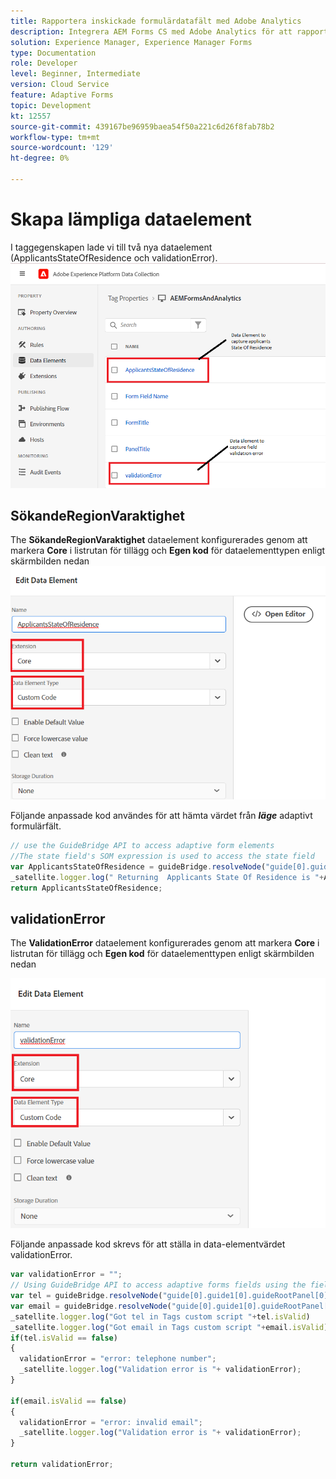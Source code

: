 ```yaml
---
title: Rapportera inskickade formulärdatafält med Adobe Analytics
description: Integrera AEM Forms CS med Adobe Analytics för att rapportera formulärdatafält
solution: Experience Manager, Experience Manager Forms
type: Documentation
role: Developer
level: Beginner, Intermediate
version: Cloud Service
feature: Adaptive Forms
topic: Development
kt: 12557
source-git-commit: 439167be96959baea54f50a221c6d26f8fab78b2
workflow-type: tm+mt
source-wordcount: '129'
ht-degree: 0%

---
```


# Skapa lämpliga dataelement

I taggegenskapen lade vi till två nya dataelement (ApplicantsStateOfResidence och validationError).
![adaptiv form](assets/data_elements.png)

## SökandeRegionVaraktighet

The **SökandeRegionVaraktighet** dataelement konfigurerades genom att markera **Core** i listrutan för tillägg och **Egen kod** för dataelementtypen enligt skärmbilden nedan
![sökande-stat-bosättning](assets/applicantstateofresidence.png)

Följande anpassade kod användes för att hämta värdet från **_läge_** adaptivt formulärfält.

```javascript
// use the GuideBridge API to access adaptive form elements
//The state field's SOM expression is used to access the state field
var ApplicantsStateOfResidence = guideBridge.resolveNode("guide[0].guide1[0].guideRootPanel[0].state[0]").value;
_satellite.logger.log(" Returning  Applicants State Of Residence is "+ApplicantsStateOfResidence);
return ApplicantsStateOfResidence;
```

## validationError

The **ValidationError** dataelement konfigurerades genom att markera **Core** i listrutan för tillägg och **Egen kod** för dataelementtypen enligt skärmbilden nedan

![validation-error](assets/validation-error.png)

Följande anpassade kod skrevs för att ställa in data-elementvärdet validationError.

```javascript
var validationError = "";
// Using GuideBridge API to access adaptive forms fields using the fields SOM expression
var tel = guideBridge.resolveNode("guide[0].guide1[0].guideRootPanel[0].telephone[0]");
var email = guideBridge.resolveNode("guide[0].guide1[0].guideRootPanel[0].email[0]");
_satellite.logger.log("Got tel in Tags custom script "+tel.isValid)
_satellite.logger.log("Got email in Tags custom script "+email.isValid)
if(tel.isValid == false)
{  
  validationError = "error: telephone number";
  _satellite.logger.log("Validation error is "+ validationError);
}

if(email.isValid == false)
{  
  validationError = "error: invalid email";
  _satellite.logger.log("Validation error is "+ validationError);
}

return validationError;
```
